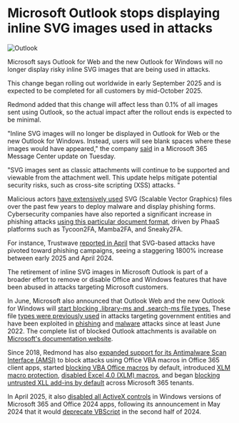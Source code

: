 # Microsoft Outlook stops displaying inline SVG images used in attacks

![Outlook](https://www.bleepstatic.com/content/hl-images/2025/04/29/Outlook.jpg)

Microsoft says Outlook for Web and the new Outlook for Windows will no longer display risky inline SVG images that are being used in attacks.

This change began rolling out worldwide in early September 2025 and is expected to be completed for all customers by mid-October 2025.

Redmond added that this change will affect less than 0.1% of all images sent using Outlook, so the actual impact after the rollout ends is expected to be minimal.

"Inline SVG images will no longer be displayed in Outlook for Web or the new Outlook for Windows. Instead, users will see blank spaces where these images would have appeared," the company [said](https://admin.microsoft.com/#/MessageCenter/:/messages/MC1130385) in a Microsoft 365 Message Center update on Tuesday.

"SVG images sent as classic attachments will continue to be supported and viewable from the attachment well. This update helps mitigate potential security risks, such as cross-site scripting (XSS) attacks. "

Malicious actors [have extensively used](https://www.bleepingcomputer.com/news/security/phishing-emails-increasingly-use-svg-attachments-to-evade-detection/) SVG (Scalable Vector Graphics) files over the past few years to deploy malware and display phishing forms. Cybersecurity companies have also reported a significant increase in phishing attacks [using this particular document format](https://www.bleepingcomputer.com/news/security/phishing-emails-increasingly-use-svg-attachments-to-evade-detection/), driven by PhaaS platforms such as Tycoon2FA, Mamba2FA, and Sneaky2FA.

For instance, Trustwave [reported in April](http://www.trustwave.com/en-us/resources/blogs/spiderlabs-blog/pixel-perfect-trap-the-surge-of-svg-borne-phishing-attacks/) that SVG-based attacks have pivoted toward phishing campaigns, seeing a staggering 1800% increase between early 2025 and April 2024.

The retirement of inline SVG images in Microsoft Outlook is part of a broader effort to remove or disable Office and Windows features that have been abused in attacks targeting Microsoft customers.

In June, Microsoft also announced that Outlook Web and the new Outlook for Windows will [start blocking .library-ms and .search-ms file types.](https://www.bleepingcomputer.com/news/security/microsoft-outlook-to-block-more-risky-attachments-used-in-attacks/) These file [types were previously used](https://www.bleepingcomputer.com/news/security/windows-ntlm-hash-leak-flaw-exploited-in-phishing-attacks-on-governments/) in attacks targeting government entities and have been exploited in [phishing](https://www.bleepingcomputer.com/news/security/phishing-emails-abuse-windows-search-protocol-to-push-malicious-scripts/) and [malware](https://www.bleepingcomputer.com/news/security/new-voldemort-malware-abuses-google-sheets-to-store-stolen-data/) attacks since at least June 2022\. The complete list of blocked Outlook attachments is available on [Microsoft's documentation website](https://learn.microsoft.com/en-us/powershell/module/exchange/set-owamailboxpolicy?view=exchange-ps#-blockedfiletypes).

Since 2018, Redmond has also [expanded support for its Antimalware Scan Interface (AMSI)](https://www.bleepingcomputer.com/news/security/microsoft-office-365-customers-get-protection-against-malicious-macros/) to block attacks using Office VBA macros in Office 365 client apps, started [blocking VBA Office macros](https://www.bleepingcomputer.com/news/microsoft/microsoft-starts-blocking-office-macros-by-default-once-again/) by default, introduced [XLM macro protection](https://www.bleepingcomputer.com/news/security/microsoft-office-365-gets-protection-against-malicious-xlm-macros/), [disabled Excel 4.0 (XLM) macros](https://www.bleepingcomputer.com/news/microsoft/microsoft-disables-excel-40-macros-by-default-to-block-malware/), and began [blocking untrusted XLL add-ins by default](https://www.bleepingcomputer.com/news/microsoft/microsoft-excel-now-blocking-untrusted-xll-add-ins-by-default/) across Microsoft 365 tenants.

In April 2025, it also [disabled all ActiveX controls](https://www.bleepingcomputer.com/news/microsoft/microsoft-blocks-activex-by-default-in-microsoft-365-office-2024/) in Windows versions of Microsoft 365 and Office 2024 apps, following its announcement in May 2024 that it would [deprecate VBScript](https://www.bleepingcomputer.com/news/microsoft/microsoft-to-start-killing-off-vbscript-in-second-half-of-2024/) in the second half of 2024.